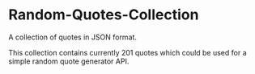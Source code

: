 # Random-Quotes-Collection
A collection of quotes in JSON format.

This collection contains currently 201 quotes which could be used for a simple random quote generator API.
